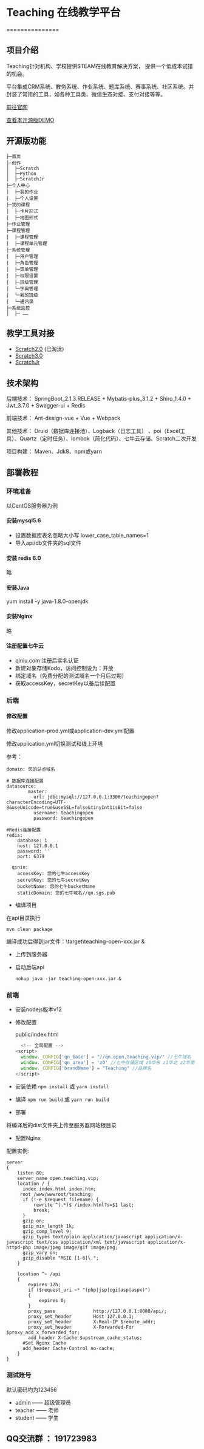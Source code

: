 # Teaching 在线教学平台
===============

## 项目介绍

Teaching针对机构、学校提供STEAM在线教育解决方案， 提供一个低成本试错的机会。

平台集成CRM系统、教务系统、作业系统、题库系统、赛事系统、社区系统。并封装了常用的工具，如各种工具类、微信生态对接、支付对接等等。

[前往官网](http://teaching.vip)

[查看本开源版DEMO](http://open.teaching.vip)
## 开源版功能

```
├─首页
├─创作
│  ├─Scratch
│  ├─Python
│  ├─ScratchJr
├─个人中心
│  ├─我的作业
│  ├─个人设置
├─我的课程
│  ├─卡片形式
│  ├─地图形式
├─作业管理
├─课程管理
│  ├─课程管理
│  ├─课程单元管理
├─系统管理
│  ├─用户管理
|  ├─角色管理
│  ├─菜单管理
│  ├─权限设置
│  ├─班级管理
│  └─字典管理
│  └─我的班级
│  └─通讯录
├─系统监控
│  ├─ ……
```
## 教学工具对接

- [Scratch2.0](https://github.com/open-scratch/scratch2) (已淘汰)
- [Scratch3.0](https://github.com/open-scratch/scratch3)
- [ScratchJr](https://github.com/open-scratch/scratchjr)

  
## 技术架构

后端技术： SpringBoot_2.1.3.RELEASE + Mybatis-plus_3.1.2 + Shiro_1.4.0 + Jwt_3.7.0 + Swagger-ui + Redis 

前端技术： Ant-design-vue + Vue + Webpack

其他技术： Druid（数据库连接池）、Logback（日志工具） 、poi（Excel工具）、Quartz（定时任务）、lombok（简化代码）、七牛云存储、Scratch二次开发

项目构建： Maven、Jdk8、npm或yarn

## 部署教程

### 环境准备
以CentOS服务器为例
#### 安装mysql5.6
- 设置数据库表名忽略大小写
lower_case_table_names=1
- 导入api/db文件夹的sql文件

#### 安装 redis 6.0
略

#### 安装Java
yum install -y java-1.8.0-openjdk

#### 安装Nginx
略

#### 注册配置七牛云

- qiniu.com 注册后实名认证
- 新建对象存储Kodo，访问控制设为：开放
- 绑定域名（免费分配的测试域名一个月后过期）
- 获取accessKey，secretKey以备后续配置

### 后端

#### 修改配置

修改application-prod.yml或application-dev.yml配置

修改application.yml切换测试和线上环境

参考：
```
domain: 您的站点域名

# 数据库连接配置
datasource:
        master:
          url: jdbc:mysql://127.0.0.1:3306/teachingopen?characterEncoding=UTF-8&useUnicode=true&useSSL=false&tinyInt1isBit=false
          username: teachingopen
          password: teachingopen

#Redis连接配置
redis:  
    database: 1
    host: 127.0.0.1
    password: ''
    port: 6379

  qiniu:
    accessKey: 您的七牛accessKey
    secretKey: 您的七牛secretKey
    bucketName: 您的七牛bucketName
    staticDomain: 您的七牛域名//qn.sgs.pub
```

- 编译项目

在api目录执行
  
`mvn clean package`

编译成功后得到jar文件：\target\teaching-open-xxx.jar &

- 上传到服务器

- 启动后端api

  `nohup java -jar teaching-open-xxx.jar &`

### 前端

- 安装nodejs版本v12

- 修改配置

  public/index.html

  ```js
    <!-- 全局配置 -->
  <script>
    window._CONFIG['qn_base'] = "//qn.open.teaching.vip/" //七牛域名
    window._CONFIG['qn_area'] = 'z0' //七牛存储区域 z0华东 z1华北 z2华南 na0北美 as0东南亚
    window._CONFIG['brandName'] = "Teaching" //品牌名
  </script>
  ```

- 安装依赖
  `npm install` 或 `yarn install`

- 编译
  `npm run build` 或 `yarn run build`

- 部署
  
将编译后的dist文件夹上传至服务器网站根目录

- 配置Nginx

配置实例:
```
server
{
    listen 80;
    server_name open.teaching.vip;
    location / {
      index index.html index.htm;
     root /www/wwwroot/teaching;
      if (!-e $request_filename) {
          rewrite ^(.*)$ /index.html?s=$1 last;
          break;
      }
      gzip on;
      gzip_min_length 1k;
      gzip_comp_level 9;
      gzip_types text/plain application/javascript application/x-javascript text/css application/xml text/javascript application/x-httpd-php image/jpeg image/gif image/png;
      gzip_vary on;
      gzip_disable "MSIE [1-6]\.";
    }
    
    location ^~ /api
    {
        expires 12h;
        if ($request_uri ~* "(php|jsp|cgi|asp|aspx)")
        {
            expires 0;
        }
        proxy_pass              http://127.0.0.1:8080/api/;
        proxy_set_header        Host 127.0.0.1;
        proxy_set_header        X-Real-IP $remote_addr;
        proxy_set_header        X-Forwarded-For $proxy_add_x_forwarded_for;
        add_header X-Cache $upstream_cache_status;
      #Set Nginx Cache
      add_header Cache-Control no-cache;
    }
}
```


### 测试账号

默认密码均为123456

- admin —— 超级管理员
- teacher —— 老师
- student —— 学生

## QQ交流群 ：  191723983
